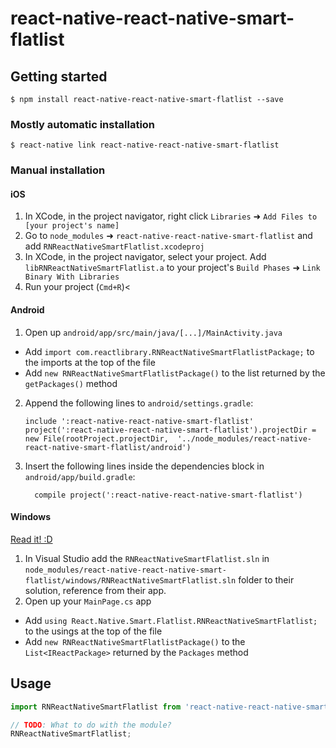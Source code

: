 
# react-native-react-native-smart-flatlist

## Getting started

`$ npm install react-native-react-native-smart-flatlist --save`

### Mostly automatic installation

`$ react-native link react-native-react-native-smart-flatlist`

### Manual installation


#### iOS

1. In XCode, in the project navigator, right click `Libraries` ➜ `Add Files to [your project's name]`
2. Go to `node_modules` ➜ `react-native-react-native-smart-flatlist` and add `RNReactNativeSmartFlatlist.xcodeproj`
3. In XCode, in the project navigator, select your project. Add `libRNReactNativeSmartFlatlist.a` to your project's `Build Phases` ➜ `Link Binary With Libraries`
4. Run your project (`Cmd+R`)<

#### Android

1. Open up `android/app/src/main/java/[...]/MainActivity.java`
  - Add `import com.reactlibrary.RNReactNativeSmartFlatlistPackage;` to the imports at the top of the file
  - Add `new RNReactNativeSmartFlatlistPackage()` to the list returned by the `getPackages()` method
2. Append the following lines to `android/settings.gradle`:
  	```
  	include ':react-native-react-native-smart-flatlist'
  	project(':react-native-react-native-smart-flatlist').projectDir = new File(rootProject.projectDir, 	'../node_modules/react-native-react-native-smart-flatlist/android')
  	```
3. Insert the following lines inside the dependencies block in `android/app/build.gradle`:
  	```
      compile project(':react-native-react-native-smart-flatlist')
  	```

#### Windows
[Read it! :D](https://github.com/ReactWindows/react-native)

1. In Visual Studio add the `RNReactNativeSmartFlatlist.sln` in `node_modules/react-native-react-native-smart-flatlist/windows/RNReactNativeSmartFlatlist.sln` folder to their solution, reference from their app.
2. Open up your `MainPage.cs` app
  - Add `using React.Native.Smart.Flatlist.RNReactNativeSmartFlatlist;` to the usings at the top of the file
  - Add `new RNReactNativeSmartFlatlistPackage()` to the `List<IReactPackage>` returned by the `Packages` method


## Usage
```javascript
import RNReactNativeSmartFlatlist from 'react-native-react-native-smart-flatlist';

// TODO: What to do with the module?
RNReactNativeSmartFlatlist;
```
  